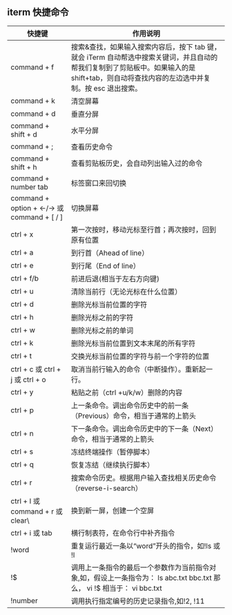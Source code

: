 ## iterm 快捷命令

|快捷键|作用说明|
|---|---|
|command + f|	搜索&查找，如果输入搜索内容后，按下 tab 键，就会 iTerm 自动帮选中搜索关键词，并且自动的帮我们复制到了剪贴板中。如果输入的是 shift+tab，则自动将查找内容的左边选中并复制。按 esc 退出搜索。|
|command + k|清空屏幕|
|command + d|垂直分屏|
|command + shift + d|水平分屏|
|command + ;|查看历史命令|
|command + shift + h|查看剪贴板历史，会自动列出输入过的命令|
|command + number	tab| 标签窗口来回切换|
|command + option + ←/→ 或 command + [ / ]|	切换屏幕|
|ctrl + x|	第一次按时，移动光标至行首；再次按时，回到原有位置|
|ctrl + a|	到行首（Ahead of line）|
|ctrl + e|	到行尾（End of line）|
|ctrl + f/b|	前进后退(相当于左右方向键)|
|ctrl + u|	清除当前行（无论光标在什么位置）|
|ctrl + d|	删除光标当前位置的字符|
|ctrl + h|	删除光标之前的字符|
|ctrl + w|	删除光标之前的单词|
|ctrl + k|	删除光标当前位置到文本末尾的所有字符|
|ctrl + t|	交换光标当前位置的字符与前一个字符的位置|
|ctrl + c 或 ctrl + j 或 ctrl + o|取消当前行输入的命令（中断操作）。重新起一行。|
|ctrl + y|粘贴之前（ctrl +u/k/w）删除的内容|
|ctrl + p|	上一条命令。调出命令历史中的前一条（Previous）命令，相当于通常的上箭头|
|ctrl + n|	下一条命令。调出命令历史中的下一条（Next）命令，相当于通常的上箭头|
|ctrl + s|	冻结终端操作（暂停脚本）|
|ctrl + q|	恢复冻结（继续执行脚本）|
|ctrl + r|	搜索命令历史。根据用户输入查找相关历史命令（reverse-i-search）|
|ctrl + l 或 command + r 或 clear\	|换到新一屏，创建一个空屏|
|ctrl + i 或 tab|横行制表符，在命令行中补齐指令|
|!word|	重复运行最近一条以“word”开头的指令，如!ls 或 !l|
|!$ |	调用上一条指令的最后一个参数作为当前指令对象,如，假设上一条指令为： ls abc.txt bbc.txt 那么， vi !$ 相当于： vi bbc.txt|
|!number|	调用执行指定编号的历史记录指令,如!2, !11|